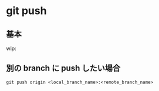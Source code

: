
# git push


## 基本

wip:



## 別の branch に push したい場合

```
git push origin <local_branch_name>:<remote_branch_name>
```



